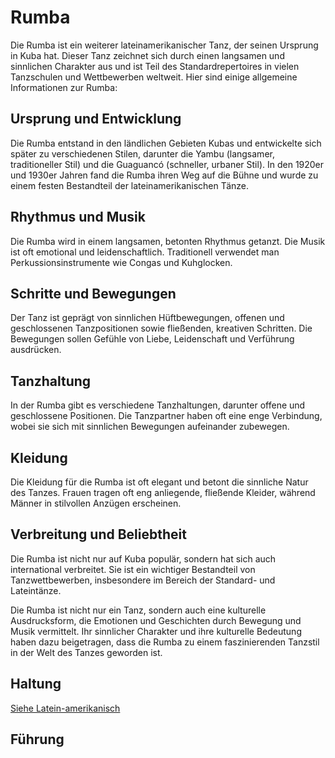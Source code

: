 
# Rumba

Die Rumba ist ein weiterer lateinamerikanischer Tanz, der seinen Ursprung in Kuba hat. Dieser Tanz zeichnet sich durch einen langsamen und sinnlichen Charakter aus und ist Teil des Standardrepertoires in vielen Tanzschulen und Wettbewerben weltweit. Hier sind einige allgemeine Informationen zur Rumba:

## Ursprung und Entwicklung

Die Rumba entstand in den ländlichen Gebieten Kubas und entwickelte sich später zu verschiedenen Stilen, darunter die Yambu (langsamer, traditioneller Stil) und die Guaguancó (schneller, urbaner Stil). In den 1920er und 1930er Jahren fand die Rumba ihren Weg auf die Bühne und wurde zu einem festen Bestandteil der lateinamerikanischen Tänze.

## Rhythmus und Musik

Die Rumba wird in einem langsamen, betonten Rhythmus getanzt. Die Musik ist oft emotional und leidenschaftlich. Traditionell verwendet man Perkussionsinstrumente wie Congas und Kuhglocken.

## Schritte und Bewegungen

Der Tanz ist geprägt von sinnlichen Hüftbewegungen, offenen und geschlossenen Tanzpositionen sowie fließenden, kreativen Schritten. Die Bewegungen sollen Gefühle von Liebe, Leidenschaft und Verführung ausdrücken.

## Tanzhaltung

In der Rumba gibt es verschiedene Tanzhaltungen, darunter offene und geschlossene Positionen. Die Tanzpartner haben oft eine enge Verbindung, wobei sie sich mit sinnlichen Bewegungen aufeinander zubewegen.

## Kleidung

Die Kleidung für die Rumba ist oft elegant und betont die sinnliche Natur des Tanzes. Frauen tragen oft eng anliegende, fließende Kleider, während Männer in stilvollen Anzügen erscheinen.

## Verbreitung und Beliebtheit

Die Rumba ist nicht nur auf Kuba populär, sondern hat sich auch international verbreitet. Sie ist ein wichtiger Bestandteil von Tanzwettbewerben, insbesondere im Bereich der Standard- und Lateintänze.

Die Rumba ist nicht nur ein Tanz, sondern auch eine kulturelle Ausdrucksform, die Emotionen und Geschichten durch Bewegung und Musik vermittelt. Ihr sinnlicher Charakter und ihre kulturelle Bedeutung haben dazu beigetragen, dass die Rumba zu einem faszinierenden Tanzstil in der Welt des Tanzes geworden ist.

## Haltung

[Siehe Latein-amerikanisch](../index.md#haltung)

## Führung
